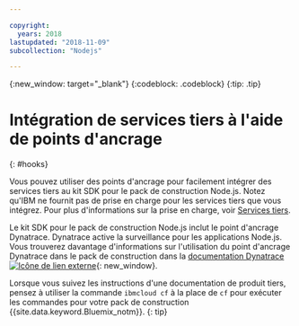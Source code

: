 ```yaml
---

copyright:
  years: 2018
lastupdated: "2018-11-09"
subcollection: "Nodejs"

---
```


{:new_window: target="_blank"}
{:codeblock: .codeblock}
{:tip: .tip}

# Intégration de services tiers à l'aide de points d'ancrage
{: #hooks}

Vous pouvez utiliser des points d'ancrage pour facilement intégrer des services tiers au kit SDK pour le pack de construction Node.js. Notez qu'IBM ne fournit pas de prise en charge pour les services tiers que vous intégrez. Pour plus d'informations sur la prise en charge, voir [Services tiers](/docs/runtimes-common/buildpackSupport.html#third-party).

Le kit SDK pour le pack de construction Node.js inclut le point d'ancrage Dynatrace. Dynatrace active la surveillance pour les applications Node.js. Vous trouverez davantage d'informations sur l'utilisation du point d'ancrage Dynatrace dans le pack de construction dans la [documentation Dynatrace ![Icône de lien externe](../../icons/launch-glyph.svg "Icône de lien externe")]( https://www.dynatrace.com/support/help/cloud-platforms/cloud-foundry/application-only/deploy-oneagent-on-cloud-foundry-for-application-only-monitoring/){: new_window}.


Lorsque vous suivez les instructions d'une documentation de produit tiers, pensez à utiliser la commande `ibmcloud cf` à la place de `cf` pour exécuter les commandes pour votre pack de construction {{site.data.keyword.Bluemix_notm}}.
{: tip}
